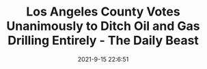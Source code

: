 ---
"title": "Los Angeles County Votes Unanimously to Ditch Oil and Gas Drilling Entirely - The Daily Beast"
"date": "2021-9-15 22:6:51"
"feed_name": "GOOGLENEWSDRILLING"
"feed_website": "https://news.google.com/search?q=drilling%2Bincident&hl=en-US&gl=US&ceid=US:en"
"feed_rss": "https://news.google.com/rss/search?q=drilling%2Bincident&hl=en-US&gl=US&ceid=US:en"
"link": "https://www.thedailybeast.com/los-angeles-county-to-ban-oil-and-gas-drilling-phase-out-wells-like-inglewood-oil-field"
"file": "_posts/2021-1-1-3da45f5b1e2f284efffd02bcbd1e1ed0572aa444.md"
"accident": "0"
"drilling": "0"
"dead": "0"
"injured": "0"
---